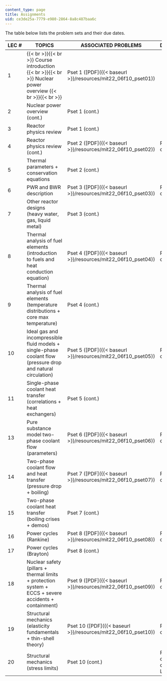 ```yaml
---
content_type: page
title: Assignments
uid: ce3de25a-7779-e980-2864-8a8c487baa6c
---
```


The table below lists the problem sets and their due dates.

| LEC # | TOPICS | ASSOCIATED PROBLEMS | DUE DATE |
| --- | --- | --- | --- |
| 1 |  {{< br >}}{{< br >}} Course introduction {{< br >}}{{< br >}} Nuclear power overview {{< br >}}{{< br >}}  | Pset 1 ([PDF]({{< baseurl >}}/resources/mit22_06f10_pset01)) | &nbsp; |
| 2 | Nuclear power overview (cont.) | Pset 1 (cont.) | &nbsp; |
| 3 | Reactor physics review | Pset 1 (cont.) | &nbsp; |
| 4 | Reactor physics review (cont.) | Pset 2 ([PDF]({{< baseurl >}}/resources/mit22_06f10_pset02)) | Pset 1 due |
| 5 | Thermal parameters + conservation equations | Pset 2 (cont.) | &nbsp; |
| 6 | PWR and BWR description | Pset 3 ([PDF]({{< baseurl >}}/resources/mit22_06f10_pset03)) | Pset 2 due |
| 7 | Other reactor designs (heavy water, gas, liquid metal) | Pset 3 (cont.) | &nbsp; |
| 8 | Thermal analysis of fuel elements (introduction to fuels and heat conduction equation) | Pset 4 ([PDF]({{< baseurl >}}/resources/mit22_06f10_pset04)) | Pset 3 due |
| 9 | Thermal analysis of fuel elements (temperature distributions + core max temperature) | Pset 4 (cont.) | &nbsp; |
| 10 | Ideal gas and incompressible fluid models + single-phase coolant flow (pressure drop and natural circulation) | Pset 5 ([PDF]({{< baseurl >}}/resources/mit22_06f10_pset05)) | Pset 4 due |
| 11 | Single-phase coolant heat transfer (correlations + heat exchangers) | Pset 5 (cont.) | &nbsp; |
| 13 | Pure substance model two-phase coolant flow (parameters) | Pset 6 ([PDF]({{< baseurl >}}/resources/mit22_06f10_pset06)) | Pset 5 due |
| 14 | Two-phase coolant flow and heat transfer (pressure drop + boiling) | Pset 7 ([PDF]({{< baseurl >}}/resources/mit22_06f10_pset07)) | Pset 6 due |
| 15 | Two-phase coolant heat transfer (boiling crises + demos) | Pset 7 (cont.) | &nbsp; |
| 16 | Power cycles (Rankine) | Pset 8 ([PDF]({{< baseurl >}}/resources/mit22_06f10_pset08)) | Pset 7 due |
| 17 | Power cycles (Brayton) | Pset 8 (cont.) | &nbsp; |
| 18 | Nuclear safety (pillars + thermal limits + protection system + ECCS + severe accidents + containment) | Pset 9 ([PDF]({{< baseurl >}}/resources/mit22_06f10_pset09)) | Pset 8 due |
| 19 | Structural mechanics (elasticity fundamentals + thin-shell theory) | Pset 10 ([PDF]({{< baseurl >}}/resources/mit22_06f10_pset10)) | Pset 9 due |
| 20 | Structural mechanics (stress limits) | Pset 10 (cont.) | Pset 10 due 2 days after Lec #20